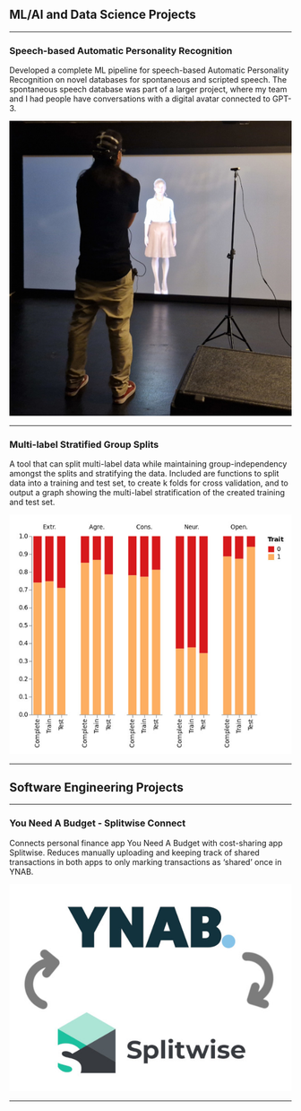 ## ML/AI and Data Science Projects

---

### Speech-based Automatic Personality Recognition

Developed a complete ML pipeline for speech-based Automatic Personality Recognition on novel databases for spontaneous and scripted speech. The spontaneous speech database was part of a larger project, where my team and I had people have conversations with a digital avatar connected to GPT-3.

<img src="images/apr_experiment.jpg?raw=true"/>

---

### Multi-label Stratified Group Splits

A tool that can split multi-label data while maintaining group-independency amongst the splits and stratifying the data. Included are functions to split data into a training and test set, to create k folds for cross validation, and to output a graph showing the multi-label stratification of the created training and test set.

<img src="images/multilabel-stratified-group-split.jpg?raw=true"/>

---

## Software Engineering Projects

---

### You Need A Budget - Splitwise Connect

Connects personal finance app You Need A Budget with cost-sharing app Splitwise. 
Reduces manually uploading and keeping track of shared transactions in both apps to only marking transactions as ‘shared’ once in YNAB.

<img src="images/ynab-splitwise.jpg?raw=true"/>

---




